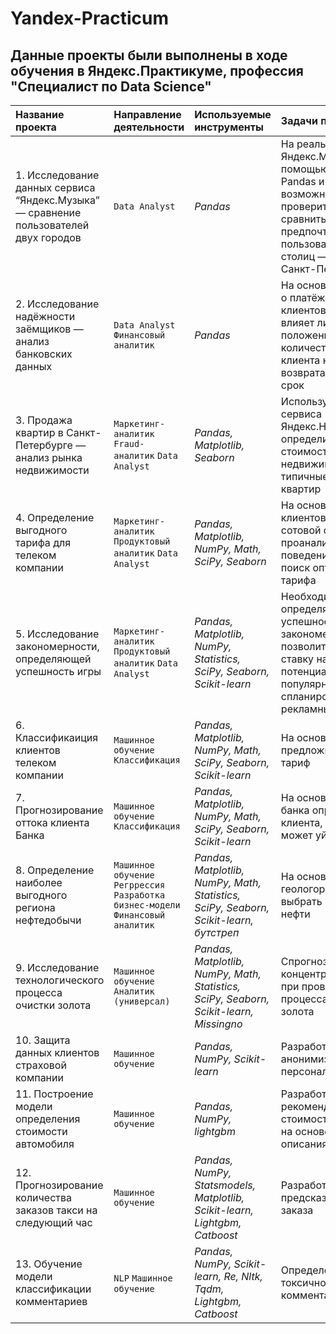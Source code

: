# Yandex-Practicum
## Данные проекты были выполнены в ходе обучения в Яндекс.Практикуме, профессия "Специалист по Data Science"

|Название проекта                     |Направление деятельности   |Используемые инструменты     | Задачи проекта                                                        |
|:------------------------------------|:--------------------------|:----------------------------|:----------------------------------------------------------------------|
|1. Исследование данных сервиса “Яндекс.Музыка” — сравнение пользователей двух городов|`Data Analyst`|*Pandas*|На реальных данных Яндекс.Музыки c помощью библиотеки Pandas и её возможностей проверить данные и сравнить поведение и предпочтения пользователей двух столиц — Москвы и Санкт-Петербурга|
|2. Исследование надёжности заёмщиков — анализ банковских данных|`Data Analyst` `Финансовый аналитик`|*Pandas*|На основе статистики о платёжеспособности клиентов исследовать влияет ли семейное положение и количество детей клиента на факт возврата кредита в срок|
|3. Продажа квартир в Санкт-Петербурге — анализ рынка недвижимости|`Маркетинг-аналитик` `Fraud-аналитик` `Data Analyst`|*Pandas, Matplotlib, Seaborn*|Используя данные сервиса Яндекс.Недвижимость, определить рыночную стоимость объектов недвижимости и типичные параметры квартир|
|4. Определение выгодного тарифа для телеком компании|`Маркетинг-аналитик` `Продуктовый аналитик` `Data Analyst`|*Pandas, Matplotlib, NumPy, Math, SciPy, Seaborn*|На основе данных клиентов оператора сотовой связи проанализировать поведение клиентов и поиск оптимального тарифа|
|5. Исследование закономерности, определяющей успешность игры|`Маркетинг-аналитик` `Продуктовый аналитик` `Data Analyst`|*Pandas, Matplotlib, NumPy, Statistics, SciPy, Seaborn, Scikit-learn*|Необходимо выявить определяющие успешность игры закономерности, что позволит сделать ставку на потенциально популярный продукт и спланировать рекламные кампании|
|6. Классификаиция клиентов телеком компании|`Машинное обучение` `Классификация`|*Pandas, Matplotlib, NumPy, Math, SciPy, Seaborn, Scikit-learn*|На основе данных предложить клиенту тариф|
|7. Прогнозирование оттока клиента Банка|`Машинное обучение` `Классификация`|*Pandas, Matplotlib, NumPy, Math, SciPy, Seaborn, Scikit-learn*|На основе данных из банка определить клиента, который может уйти|
|8. Определение наиболее выгодного региона нефтедобычи|`Машинное обучение` `Регррессия` `Разработка бизнес-модели` `Финансовый аналитик`|*Pandas, Matplotlib, NumPy, Math, Statistics, SciPy, Seaborn, Scikit-learn, бутстреп*|На основе данных геологоразведки выбрать район добычи нефти|
|9. Исследование технологического процесса очистки золота|`Машинное обучение` `Аналитик (универсал)`|*Pandas, Matplotlib, NumPy, Math, Statistics, SciPy, Seaborn, Scikit-learn, Missingno*|Спрогнозировать концентрацию золота при проведении процесса очистки золота|
|10. Защита данных клиентов страховой компании|`Машинное обучение`|*Pandas, NumPy, Scikit-learn*|Разработка модели анонимизации персональных данных|
|11. Построение модели определения стоимости автомобиля|`Машинное обучение`|*Pandas, NumPy, lightgbm*|Разработка системы рекомендации стоимости автомобиля на основе его описания|
|12. Прогнозирование количества заказов такси на следующий час|`Машинное обучение`|*Pandas, NumPy, Statsmodels, Matplotlib, Scikit-learn, Lightgbm, Catboost*|Разработка системы предсказания объема заказа|
|13. Обучение модели классификации комментариев|`NLP` `Машинное обучение`|*Pandas, NumPy, Scikit-learn, Re, Nltk, Tqdm, Lightgbm, Catboost*|Определение токсичности комментарии|
